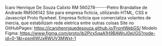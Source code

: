 Ícaro Henrique De Souza Calixto RM 560278------Pietro Brandalise de Andrade RM506142
Site para empresa ficticia, utilizando HTML, CSS e Javascript
Proto flywheel. Empresa ficticia que comercializa volantes de inercia, que estabilizam rede eletrica entre outras coisas
Site no GitHubPages: https://icarohenriquedesouza.github.io/FrontWebGS/
Modelo Figma: https://www.figma.com/proto/ib2Pjrx5qaA1H9BAWnJ0el/GS?node-id=0-1&t=psn6WUxRWUV3MWxt-1
